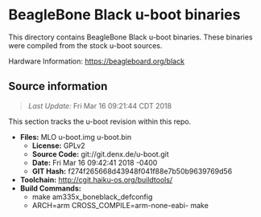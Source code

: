 BeagleBone Black u-boot binaries
===================

This directory contains BeagleBone Black u-boot binaries.
These binaries were compiled from the stock u-boot sources.

Hardware Information: <https://beagleboard.org/black>

Source information
-------------
> *Last Update:* Fri Mar 16 09:21:44 CDT 2018

This section tracks the u-boot revision within this repo.

* **Files:**  MLO u-boot.img u-boot.bin
  * **License:** GPLv2
  * **Source Code:** git://git.denx.de/u-boot.git
  * **Date:** Fri Mar 16 09:42:41 2018 -0400
  * **GIT Hash:** f274f265668d43948f041f88e7b50b9639769d56
* **Toolchain:** http://cgit.haiku-os.org/buildtools/
* **Build Commands:**
  * make am335x_boneblack_defconfig
  * ARCH=arm CROSS_COMPILE=arm-none-eabi- make
